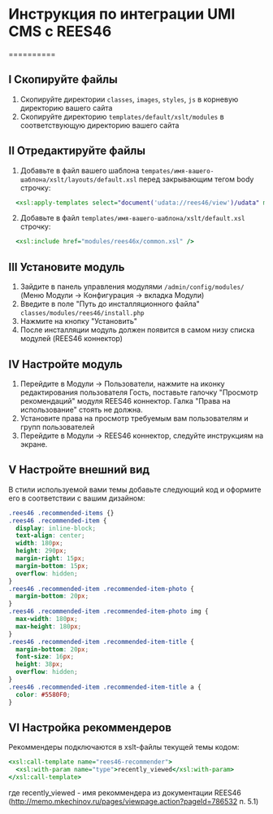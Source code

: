 # Инструкция по интеграции UMI CMS с REES46
==========

## I Скопируйте файлы

1. Скопируйте директории ```classes```, ```images```, ```styles```, ```js``` в корневую директорию вашего сайта
2. Скопируйте директорию ```templates/default/xslt/modules``` в соответствующую директорию вашего сайта

## II Отредактируйте файлы

1. Добавьте в файл вашего шаблона ```tempates/имя-вашего-шаблона/xslt/layouts/default.xsl``` перед закрывающим тегом body строчку:

  ```xslt
    <xsl:apply-templates select="document('udata://rees46/view')/udata" mode="rees46-init" />
  ```
2. Добавьте в файл ```templates/имя-вашего-шаблона/xslt/default.xsl``` строчку:

  ```xslt
    <xsl:include href="modules/rees46x/common.xsl" />
  ```

## III Установите модуль

1. Зайдите в панель управления модулями ```/admin/config/modules/``` (Меню Модули -> Конфигурация -> вкладка Модули)
2. Введите в поле "Путь до инсталляционного файла" ```classes/modules/rees46/install.php```
3. Нажмите на кнопку "Установить"
4. После инсталляции модуль должен появится в самом низу списка модулей (REES46 коннектор)

## IV Настройте модуль

1. Перейдите в Модули -> Пользователи, нажмите на иконку редактирования пользователя Гость, поставьте галочку "Просмотр рекомендаций" модуля REES46 коннектор. Галка "Права на использование" стоять не должна.
2. Установите права на просмотр требуемым вам пользователям и групп пользователей
3. Перейдите в Модули -> REES46 коннектор, следуйте инструкциям на экране.

## V Настройте внешний вид

В стили используемой вами темы добавьте следующий код и оформите его в соответствии с вашим дизайном:

```css
.rees46 .recommended-items {}
.rees46 .recommended-item {
  display: inline-block;
  text-align: center;
  width: 180px;
  height: 290px;
  margin-right: 15px;
  margin-bottom: 15px;
  overflow: hidden;
}
.rees46 .recommended-item .recommended-item-photo {
  margin-bottom: 20px;
}
.rees46 .recommended-item .recommended-item-photo img {
  max-width: 180px;
  max-height: 180px;
}
.rees46 .recommended-item .recommended-item-title {
  margin-bottom: 20px;
  font-size: 16px;
  height: 38px;
  overflow: hidden;
}
.rees46 .recommended-item .recommended-item-title a {
  color: #5580F0;
}
```

## VI Настройка рекоммендеров

Рекоммендеры подключаются в xslt-файлы текущей темы кодом:

```xslt
<xsl:call-template name="rees46-recommender">
  <xsl:with-param name="type">recently_viewed</xsl:with-param>
</xsl:call-template>
```

где recently_viewed - имя рекоммендера из документации REES46
(http://memo.mkechinov.ru/pages/viewpage.action?pageId=786532 п. 5.1)